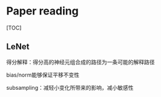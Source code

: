 # Paper reading

[TOC]

## LeNet

得分解释：得分高的神经元组合成的路径为一条可能的解释路径

bias/norm能够保证平移不变性

subsampling：减轻小变化所带来的影响，减小敏感性